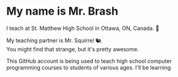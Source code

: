 # My name is Mr. Brash

I teach at St. Matthew High School in Ottawa, ON, Canada. 🍁

My teaching partner is Mr. Squirrel 🐿️.<br>
You might find that strange, but it's pretty awesome.

This GitHub account is being used to teach high school computer programming courses to students of various ages. I'll be learning 

